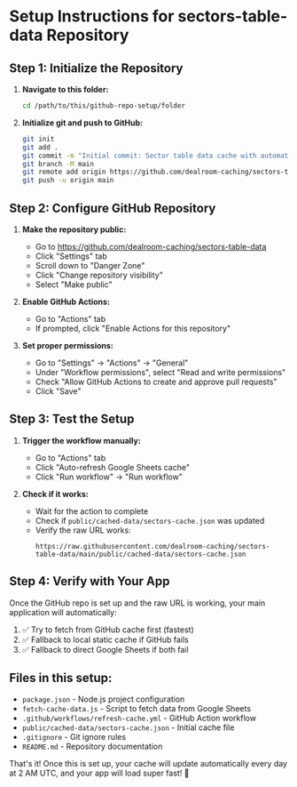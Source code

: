 # Setup Instructions for sectors-table-data Repository

## Step 1: Initialize the Repository

1. **Navigate to this folder:**
   ```bash
   cd /path/to/this/github-repo-setup/folder
   ```

2. **Initialize git and push to GitHub:**
   ```bash
   git init
   git add .
   git commit -m "Initial commit: Sector table data cache with automated updates"
   git branch -M main
   git remote add origin https://github.com/dealroom-caching/sectors-table-data.git
   git push -u origin main
   ```

## Step 2: Configure GitHub Repository

1. **Make the repository public:**
   - Go to https://github.com/dealroom-caching/sectors-table-data
   - Click "Settings" tab
   - Scroll down to "Danger Zone"
   - Click "Change repository visibility"
   - Select "Make public"

2. **Enable GitHub Actions:**
   - Go to "Actions" tab
   - If prompted, click "Enable Actions for this repository"

3. **Set proper permissions:**
   - Go to "Settings" → "Actions" → "General"
   - Under "Workflow permissions", select "Read and write permissions"
   - Check "Allow GitHub Actions to create and approve pull requests"
   - Click "Save"

## Step 3: Test the Setup

1. **Trigger the workflow manually:**
   - Go to "Actions" tab
   - Click "Auto-refresh Google Sheets cache"
   - Click "Run workflow" → "Run workflow"

2. **Check if it works:**
   - Wait for the action to complete
   - Check if `public/cached-data/sectors-cache.json` was updated
   - Verify the raw URL works:
     ```
     https://raw.githubusercontent.com/dealroom-caching/sectors-table-data/main/public/cached-data/sectors-cache.json
     ```

## Step 4: Verify with Your App

Once the GitHub repo is set up and the raw URL is working, your main application will automatically:

1. ✅ Try to fetch from GitHub cache first (fastest)
2. ✅ Fallback to local static cache if GitHub fails  
3. ✅ Fallback to direct Google Sheets if both fail

## Files in this setup:

- `package.json` - Node.js project configuration
- `fetch-cache-data.js` - Script to fetch data from Google Sheets
- `.github/workflows/refresh-cache.yml` - GitHub Action workflow
- `public/cached-data/sectors-cache.json` - Initial cache file
- `.gitignore` - Git ignore rules
- `README.md` - Repository documentation

That's it! Once this is set up, your cache will update automatically every day at 2 AM UTC, and your app will load super fast! 🚀
